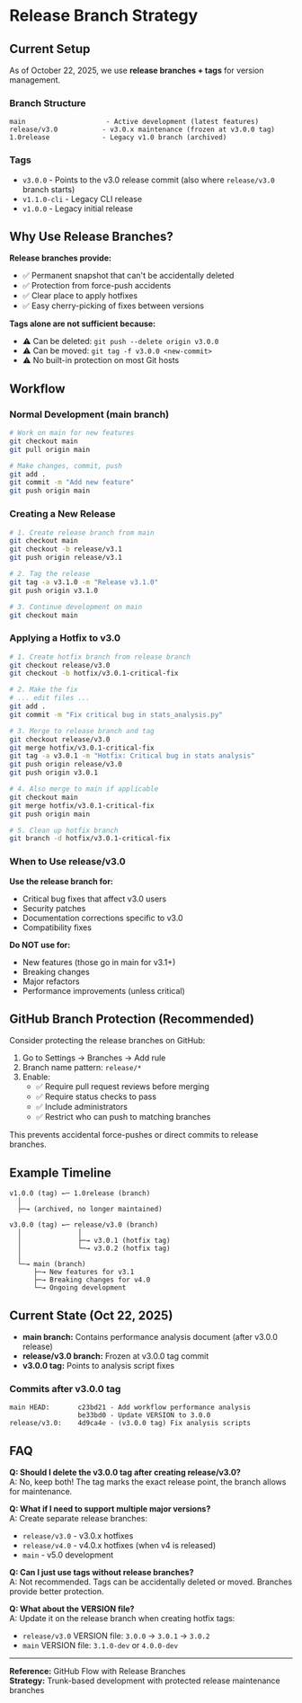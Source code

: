 # Release Branch Strategy

## Current Setup

As of October 22, 2025, we use **release branches + tags** for version management.

### Branch Structure

```
main                    - Active development (latest features)
release/v3.0           - v3.0.x maintenance (frozen at v3.0.0 tag)
1.0release             - Legacy v1.0 branch (archived)
```

### Tags

- `v3.0.0` - Points to the v3.0 release commit (also where `release/v3.0` branch starts)
- `v1.1.0-cli` - Legacy CLI release
- `v1.0.0` - Legacy initial release

## Why Use Release Branches?

**Release branches provide:**
- ✅ Permanent snapshot that can't be accidentally deleted
- ✅ Protection from force-push accidents
- ✅ Clear place to apply hotfixes
- ✅ Easy cherry-picking of fixes between versions

**Tags alone are not sufficient because:**
- ⚠️ Can be deleted: `git push --delete origin v3.0.0`
- ⚠️ Can be moved: `git tag -f v3.0.0 <new-commit>`
- ⚠️ No built-in protection on most Git hosts

## Workflow

### Normal Development (main branch)

```bash
# Work on main for new features
git checkout main
git pull origin main

# Make changes, commit, push
git add .
git commit -m "Add new feature"
git push origin main
```

### Creating a New Release

```bash
# 1. Create release branch from main
git checkout main
git checkout -b release/v3.1
git push origin release/v3.1

# 2. Tag the release
git tag -a v3.1.0 -m "Release v3.1.0"
git push origin v3.1.0

# 3. Continue development on main
git checkout main
```

### Applying a Hotfix to v3.0

```bash
# 1. Create hotfix branch from release branch
git checkout release/v3.0
git checkout -b hotfix/v3.0.1-critical-fix

# 2. Make the fix
# ... edit files ...
git add .
git commit -m "Fix critical bug in stats_analysis.py"

# 3. Merge to release branch and tag
git checkout release/v3.0
git merge hotfix/v3.0.1-critical-fix
git tag -a v3.0.1 -m "Hotfix: Critical bug in stats analysis"
git push origin release/v3.0
git push origin v3.0.1

# 4. Also merge to main if applicable
git checkout main
git merge hotfix/v3.0.1-critical-fix
git push origin main

# 5. Clean up hotfix branch
git branch -d hotfix/v3.0.1-critical-fix
```

### When to Use release/v3.0

**Use the release branch for:**
- Critical bug fixes that affect v3.0 users
- Security patches
- Documentation corrections specific to v3.0
- Compatibility fixes

**Do NOT use for:**
- New features (those go in main for v3.1+)
- Breaking changes
- Major refactors
- Performance improvements (unless critical)

## GitHub Branch Protection (Recommended)

Consider protecting the release branches on GitHub:

1. Go to Settings → Branches → Add rule
2. Branch name pattern: `release/*`
3. Enable:
   - ✅ Require pull request reviews before merging
   - ✅ Require status checks to pass
   - ✅ Include administrators
   - ✅ Restrict who can push to matching branches

This prevents accidental force-pushes or direct commits to release branches.

## Example Timeline

```
v1.0.0 (tag) ←─ 1.0release (branch)
  │
  ├─→ (archived, no longer maintained)

v3.0.0 (tag) ←─ release/v3.0 (branch)
  │              │
  │              ├─→ v3.0.1 (hotfix tag)
  │              └─→ v3.0.2 (hotfix tag)
  │
  └─→ main (branch)
      ├─→ New features for v3.1
      ├─→ Breaking changes for v4.0
      └─→ Ongoing development
```

## Current State (Oct 22, 2025)

- **main branch:** Contains performance analysis document (after v3.0.0 release)
- **release/v3.0 branch:** Frozen at v3.0.0 tag commit
- **v3.0.0 tag:** Points to analysis script fixes

### Commits after v3.0.0 tag

```
main HEAD:       c23bd21 - Add workflow performance analysis
                 be33bd0 - Update VERSION to 3.0.0
release/v3.0:    4d9ca4e - (v3.0.0 tag) Fix analysis scripts
```

## FAQ

**Q: Should I delete the v3.0.0 tag after creating release/v3.0?**  
A: No, keep both! The tag marks the exact release point, the branch allows for maintenance.

**Q: What if I need to support multiple major versions?**  
A: Create separate release branches:
- `release/v3.0` - v3.0.x hotfixes
- `release/v4.0` - v4.0.x hotfixes (when v4 is released)
- `main` - v5.0 development

**Q: Can I just use tags without release branches?**  
A: Not recommended. Tags can be accidentally deleted or moved. Branches provide better protection.

**Q: What about the VERSION file?**  
A: Update it on the release branch when creating hotfix tags:
- `release/v3.0` VERSION file: `3.0.0` → `3.0.1` → `3.0.2`
- `main` VERSION file: `3.1.0-dev` or `4.0.0-dev`

---

**Reference:** GitHub Flow with Release Branches  
**Strategy:** Trunk-based development with protected release maintenance branches
